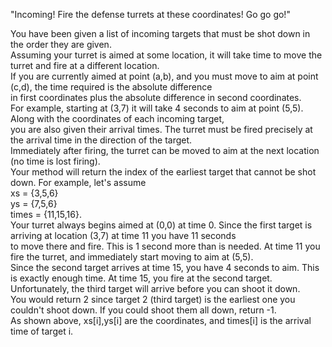 "Incoming! Fire the defense turrets at these coordinates! Go go go!"  
  
You have been given a list of incoming targets that must be shot down in the order they are given.   
Assuming your turret is aimed at some location, it will take time to move the turret and fire at a different location.   
If you are currently aimed at point (a,b), and you must move to aim at point (c,d), the time required is the absolute difference   
in first coordinates plus the absolute difference in second coordinates.  
For example, starting at (3,7) it will take 4 seconds to aim at point (5,5). Along with the coordinates of each incoming target,  
you are also given their arrival times. The turret must be fired precisely at the arrival time in the direction of the target.  
Immediately after firing, the turret can be moved to aim at the next location (no time is lost firing).  
Your method will return the index of the earliest target that cannot be shot down. For example, let's assume  
    xs    = {3,5,6}  
    ys    = {7,5,6}  
    times = {11,15,16}.  
Your turret always begins aimed at (0,0) at time 0. Since the first target is arriving at location (3,7) at time 11 you have 11 seconds  
to move there and fire. This is 1 second more than is needed. At time 11 you fire the turret, and immediately start moving to aim at (5,5).  
Since the second target arrives at time 15, you have 4 seconds to aim. This is exactly enough time. At time 15, you fire at the second target.  
Unfortunately, the third target will arrive before you can shoot it down.  
You would return 2 since target 2 (third target) is the earliest one you couldn't shoot down. If you could shoot them all down, return -1.  
As shown above, xs[i],ys[i] are the coordinates, and times[i] is the arrival time of target i.
